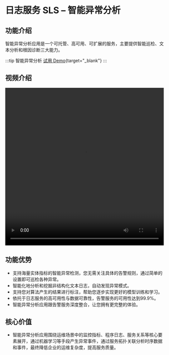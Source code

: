 # 日志服务 SLS – 智能异常分析

## 功能介绍
智能异常分析应用是一个可托管、高可用、可扩展的服务，主要提供智能巡检、文本分析和根因诊断三大能力。

:::tip 智能异常分析
[试用 Demo](/playground/demo.html?dest=/lognext/app/ids/public-demo-aiops%3Fresource=/overview){target="_blank"}
:::

## 视频介绍
<video src="https://static-aliyun-doc.oss-cn-hangzhou.aliyuncs.com/file-manage-files/zh-CN/20230806/dfws/智能异常分析.mp4" controls="controls" width="100%" height="500" autoplay="autoplay">
您的浏览器不支持 video 标签。
</video>

## 功能优势
- 支持海量实体指标的智能异常检测，您无需关注具体的告警规则，通过简单的设置即可巡检各种异常。
- 智能化地分析和挖掘非结构化文本日志，自动发现异常模式。
- 支持您对算法产生的结果进行标注，帮助您逐步实现更好的模型训练和学习。
- 依托于日志服务的高可用性与数据可靠性，告警服务的可用性达到99.9%。
- 智能异常分析应用跟告警服务深度整合，让您拥有更完整的体验。


## 核心价值
- 智能异常分析应用围绕运维场景中的监控指标、程序日志、服务关系等核心要素展开，通过机器学习等手段产生异常事件，通过服务拓扑关联分析时序数据和事件，最终降低企业的运维复杂度，提高服务质量。


